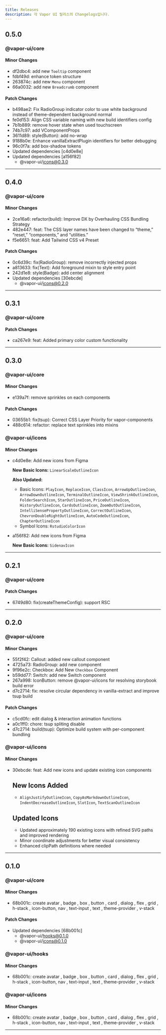 ```yaml
---
title: Releases
description: 각 Vapor UI 릴리스의 Changelogs입니다.
---
```


## 0.5.0

### @vapor-ui/core

#### Minor Changes

- df2dbc4: add new `Tooltip` component
- fdbf49d: enhance token structure
- 263874c: add new `Menu` component
- 66a0032: add new `Breadcrumb` component

#### Patch Changes

- b498ae2: Fix RadioGroup indicator color to use white background instead of theme-dependent background normal
- fe0d153: Align CSS variable naming with new build identifiers config
- 7b1b889: remove hover state when used touchscreen
- 74b7c97: add VComponentProps
- 3611d89: style(Button): add no-wrap
- 9188b0e: Enhance vanillaExtractPlugin identifiers for better debugging
- 96c0f7a: add box-shadow tokens
- Updated dependencies [c4d0e8e]
- Updated dependencies [a156f82]
    - @vapor-ui/icons@0.3.0

---

## 0.4.0

### @vapor-ui/core

#### Minor Changes

- 2ce16a6: refactor(build): Improve DX by Overhauling CSS Bundling Strategy
- 482e447: feat: The CSS layer names have been changed to “theme,” “reset,” “components,” and “utilities.”
- f5e6651: feat: Add Tailwind CSS v4 Preset

#### Patch Changes

- 0c6d39c: fix(RadioGroup): remove incorrectly injected props
- a813633: fix(Text): Add foreground mixin to style entry point
- 242d1e8: style(Badge): add center alignment
- Updated dependencies [30ebcde]
    - @vapor-ui/icons@0.2.0

---

## 0.3.1

### @vapor-ui/core

#### Patch Changes

- ca267e9: feat: Added primary color custom functionality

---

## 0.3.0

### @vapor-ui/core

#### Minor Changes

- e139a7f: remove sprinkles on each components

#### Patch Changes

- 03655b1: fix(tsup): Correct CSS Layer Priority for vapor-components
- 488c614: refactor: replace text sprinkles into mixins

### @vapor-ui/icons

#### Minor Changes

- c4d0e8e: Add new icons from Figma

    **New Basic Icons:** `LinearScaleOutlineIcon`

    **Also Updated:**

    - Basic Icons: `PlayIcon`, `ReplaceIcon`, `ClassIcon`, `ArrowUpOutlineIcon`, `ArrowDownOutlineIcon`, `TerminalOutlineIcon`, `ViewShrinkOutlineIcon`, `FolderSearchIcon`, `StarOutlineIcon`, `PriceOutlineIcon`, `HistoryOutlineIcon`, `CardsOutlineIcon`, `ZoomOutOutlineIcon`, `IntelliSensePropertyOutlineIcon`, `CorrectOutlineIcon`, `ChevronDoubleRightOutlineIcon`, `AutoCodeOutlineIcon`, `ChapterOutlineIcon`
    - Symbol Icons: `RstudioColorIcon`

- a156f82: Add new icons from Figma

    **New Basic Icons:** `SidenavIcon`

---

## 0.2.1

### @vapor-ui/core

#### Patch Changes

- 6749d80: fix(createThemeConfig): support RSC

---

## 0.2.0

### @vapor-ui/core

#### Minor Changes

- 55f2f42: Callout: added new callout component
- 4725a73: RadioGroup: add new component
- 9f96e2c: Checkbox: Add New `Checkbox` Component
- b59dd77: Switch: add new Switch component
- 267a998: IconButton: remove @vapor-ui/icons for resolving storybook build error
- d7c2714: fix: resolve circular dependency in vanilla-extract and improve tsup build

#### Patch Changes

- c5cd0fc: edit dialog & interaction animation functions
- a0c1ff0: chore: tsup spliting disable
- d7c2714: build(tsup): Optimize build system with per-component bundling

### @vapor-ui/icons

#### Minor Changes

- 30ebcde: feat: Add new icons and update existing icon components

    ## New Icons Added

    - `AlignJustifyOutlineIcon`, `CopyAsMarkdownOutlineIcon`, `IndentDecreaseOutlineIcon`, `SlotIcon`, `TextScanOutlineIcon`

    ## Updated Icons

    - Updated approximately 190 existing icons with refined SVG paths and improved rendering
    - Minor coordinate adjustments for better visual consistency
    - Enhanced clipPath definitions where needed

---

## 0.1.0

### @vapor-ui/core

#### Minor Changes

- 68b001c: create avatar , badge , box , button , card , dialog , flex , grid , h-stack , icon-button, nav , text-input , text , theme-provider , v-stack

#### Patch Changes

- Updated dependencies [68b001c]
    - @vapor-ui/hooks@0.1.0
    - @vapor-ui/icons@0.1.0

### @vapor-ui/hooks

#### Minor Changes

- 68b001c: create avatar , badge , box , button , card , dialog , flex , grid , h-stack , icon-button, nav , text-input , text , theme-provider , v-stack

### @vapor-ui/icons

#### Minor Changes

- 68b001c: create avatar , badge , box , button , card , dialog , flex , grid , h-stack , icon-button, nav , text-input , text , theme-provider , v-stack

---
